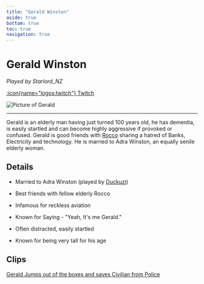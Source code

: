 ```yaml
---
title: "Gerald Winston"
aside: true
bottom: true
toc: true
navigation: true
---
```


# Gerald Winston

*Played by Starlord_NZ* 

[:icon{name="logos:twitch"} Twitch](https://www.twitch.tv/starlord_NZ)

![Picture of Gerald](https://cdn.discordapp.com/attachments/916297075375886368/1164219263238799491/gerald.png)

---

Gerald is an elderly man having just turned 100 years old, he has dementia, is easily startled and can become highly aggressive if provoked or confused.
Gerald is good friends with [Rocco](/lore/characters/rocco) sharing a hatred of Banks, Electricity and technology. 
He is married to Adra Winston, an equally senile elderly woman.

## Details  
- Married to Adra Winston (played by [Duckuzi](https://www.twitch.tv/duckuzi))

- Best friends with fellow elderly Rocco

- Infamous for reckless aviation

- Known for Saying - "Yeah, It's me Gerald."

- Often distracted, easily startled

- Known for being very tall for his age

## Clips
[Gerald Jumps out of the boxes and saves Civilian from Police](https://www.twitch.tv/azzablake/clip/EndearingLachrymoseSharkBuddhaBar-U8Fp6kfp7nOQhTpD)


